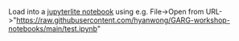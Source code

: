 Load into a [jupyterlite notebook](https://jupyter.org/try-jupyter/lab/) using e.g. File->Open from URL->"https://raw.githubusercontent.com/hyanwong/GARG-workshop-notebooks/main/test.ipynb"
